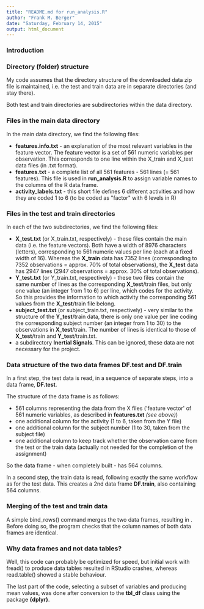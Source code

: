 ```yaml
---
title: "README.md for run_analysis.R"
author: "Frank M. Berger"
date: "Saturday, February 14, 2015"
output: html_document
---
```


### Introduction

### Directory (folder) structure

My code assumes that the directory structure of the downloaded data zip file is maintained, i.e. the
test and train data are in separate directories (and stay there).

Both test and train directories are subdirectories within the data directory.


### Files in the main data directory

In the main data directory, we find the following files:

* **features.info.txt** - an explanation of the most relevant variables in the feature vector. The feature vector is a set of 561 numeric variables per observation. This corresponds to one line within the X_train and X_test data files (in .txt format).
* **features.txt** - a complete list of all 561 features - 561 lines (= 561 features). This file is used in **run_analysis.R** to assign variable names to the columns of the R data.frame.
* **activity_labels.txt** - this short file defines 6 different activities and how they are coded 1 to 6 (to be coded as "factor" with 6 levels in R) 

### Files in the test and train directories

In each of the two subdirectories, we find the following files:

* **X_test.txt** (or X_train.txt, respectively) - these files contain the main data (i.e. the feature vectors). Both have a width of 8976 characters (letters), corresponding to 561 numeric values per line (each at a fixed width of 16). Whereas the **X_train** data has 7352 lines (corresponding to 7352 observations = approx. 70% of total observations), the **X_test** data has 2947 lines (2947 observations = approx. 30% of total observations).
* **Y_test.txt** (or Y_train.txt, respectively) - these two files contain the same number of lines as the corresponding **X_test**/train files, but only one value (an integer from 1 to 6) per line, which codes for the activity. So this provides the information to which activity the corresponding 561 values from the **X_test**/train file belong.
* **subject_test.txt** (or subject_train.txt, respectively) - very similar to the structure of the **Y_test**/train data, there is only one value per line coding the corresponding subject number (an integer from 1 to 30) to the observations in **X_test**/train. The number of lines is identical to those of **X_test**/train and **Y_test**/train.txt.
* a subdirectory **Inertial Signals**. This can be ignored, these data are not necessary for the project.

### Data structure of the two data frames DF.test and DF.train

In a first step, the test data is read, in a sequence of separate steps, into a data frame, **DF.test**.

The structure of the data frame is as follows:

* 561 columns representing the data from the X files ('feature vector' of 561 numeric variables, as described in **features.txt** *(see above)*)
* one additional column for the activity (1 to 6, taken from the Y file)
* one additional column for the subject number (1 to 30, taken from the subject file)
* one additional column to keep track whether the observation came from the test or the train data (actually not needed for the completion of the assignment)

So the data frame - when completely built - has 564 columns.

In a second step, the train data is read, following exactly the same workflow as for the test data. This creates a 2nd data frame **DF.train**, also containing 564 columns.

### Merging of the test and train data

A simple bind_rows() command merges the two data frames, resulting in . Before doing so, the program checks that the column names of both data frames are identical.

### Why data frames and not data tables?

Well, this code can probably be optimized for speed, but initial work with fread() to produce data tables resulted in RStudio crashes, whereas read.table() showed a stable behaviour.

The last part of the code, selecting a subset of variables and producing mean values, was done after conversion to the **tbl_df** class using the package **{dplyr}**.



